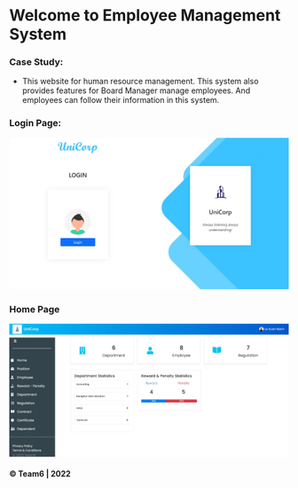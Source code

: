 # Welcome to Employee Management System

### Case Study:
* This website for human resource management. This system also provides features for Board Manager manage employees. And employees
can follow their information in this system.

### Login Page:
![Source](https://github.com/VoVyKhang/apartment-employee-management/blob/main/images/Login.jpg)

### Home Page
![Source](https://github.com/VoVyKhang/apartment-employee-management/blob/main/images/Home.jpg)

#### © Team6 | 2022